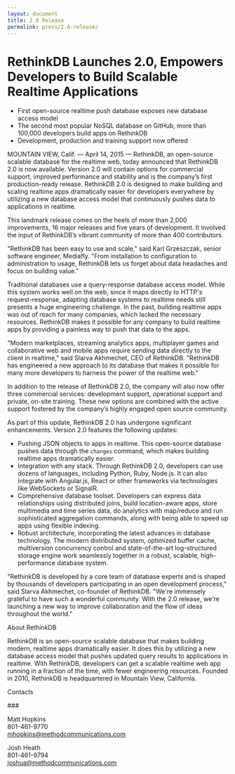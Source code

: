 ```yaml
---
layout: document
title: 2.0 Release
permalink: press/2.0-release/
---
```


# RethinkDB Launches 2.0, Empowers Developers to Build Scalable Realtime Applications

- First open-source realtime push database exposes new database access model
- The second most popular NoSQL database on GitHub, more than 100,000 developers build apps on RethinkDB
- Development, production and training support now offered

MOUNTAIN VIEW, Calif. — April 14, 2015 — RethinkDB, an open-source scalable database for the realtime web, today announced that RethinkDB 2.0 is now available. Version 2.0 will contain options for commercial support, improved performance and stability and is the company’s first production-ready release. RethinkDB 2.0 is designed to make building and scaling realtime apps dramatically easier for developers everywhere by utilizing a new database access model that continuously pushes data to applications in realtime.

This landmark release comes on the heels of more than 2,000 improvements, 16 major releases and five years of development. It involved the input of RethinkDB’s vibrant community of more than 400 contributors.

"RethinkDB has been easy to use and scale," said Karl Grzeszczak, senior software engineer, Mediafly. "From installation to configuration to administration to usage, RethinkDB lets us forget about data headaches and focus on building value."

Traditional databases use a query-response database access model. While this system works well on the web, since it maps directly to HTTP's request-response, adapting database systems to realtime needs still presents a huge engineering challenge. In the past, building realtime apps was out of reach for many companies, which lacked the necessary resources. RethinkDB makes it possible for any company to build realtime apps by providing a painless way to push that data to the apps.

"Modern marketplaces, streaming analytics apps, multiplayer games and collaborative web and mobile apps require sending data directly to the client in realtime," said Slarva Akhmechet, CEO of RethinkDB. "RethinkDB has engineered a new approach to its database that makes it possible for many more developers to harness the power of the realtime web."

In addition to the release of RethinkDB 2.0, the company will also now offer three commercial services: development support, operational support and private, on-site training. These new options are combined with the active support fostered by the company’s highly engaged open source community.

As part of this update, RethinkDB 2.0 has undergone significant enhancements. Version 2.0 features the following updates: 

- Pushing JSON objects to apps in realtime. This open-source database pushes data through the `changes` command, which makes building realtime apps dramatically easier.
- Integration with any stack. Through RethinkDB 2.0, developers can use dozens of languages, including Python, Ruby, Node.js. It can also integrate with Angular.js, React or other frameworks via technologies like WebSockets or SignalR.
- Comprehensive database toolset. Developers can express data relationships using distributed joins, build location-aware apps, store multimedia and time series data, do analytics with map/reduce and run sophisticated aggregation commands, along with being able to speed up apps using flexible indexing.
- Robust architecture, incorporating the latest advances in database technology. The modern distributed system, optimized buffer cache, multiversion concurrency control and state-of-the-art log-structured storage engine work seamlessly together in a robust, scalable, high-performance database system.

"RethinkDB is developed by a core team of database experts and is shaped by thousands of developers participating in an open development process," said Slarva Akhmechet, co-founder of RethinkDB. "We're immensely grateful to have such a wonderful community. With the 2.0 release, we're launching a new way to improve collaboration and the flow of ideas throughout the world."

About RethinkDB

RethinkDB is an open-source scalable database that makes building modern, realtime apps dramatically easier. It does this by utilizing a new database access model that pushes updated query results to applications in realtime. With RethinkDB, developers can get a scalable realtime web app running in a fraction of the time, with fewer engineering resources. Founded in 2010, RethinkDB is headquartered in Mountain View, California.

Contacts

\###

Matt Hopkins<br>
801-461-9770<br>
mhopkins@methodcommunications.com

Josh Heath<br>
801-461-9794<br>
joshua@methodcommunications.com

